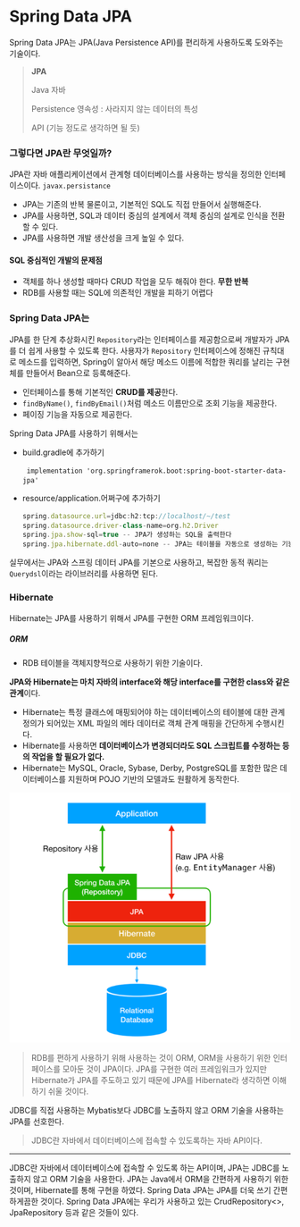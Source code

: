 # Spring Data JPA



Spring Data JPA는 JPA(Java Persistence API)를 편리하게 사용하도록 도와주는 기술이다.

> **JPA**
>
> Java  자바 
>
> Persistence 영속성 : 사라지지 않는 데이터의 특성
>
> API  (기능 정도로 생각하면 될 듯)



### 그렇다면 JPA란 무엇일까?

JPA란 자바 애플리케이션에서 관계형 데이터베이스를 사용하는 방식을 정의한 인터페이스이다. `javax.persistance`

+ JPA는 기존의 반복 물론이고, 기본적인 SQL도 직접 만들어서 실행해준다.
+ JPA를 사용하면, SQL과 데이터 중심의 설계에서 객체 중심의 설계로 인식을 전환할 수 있다.
+ JPA를 사용하면 개발 생산성을 크게 높일 수 있다.

#### SQL 중심적인 개발의 문제점

+ 객체를 하나 생성할 때마다 CRUD 작업을 모두 해줘야 한다. **무한 반복**
+ RDB를 사용할 때는 SQL에 의존적인 개발을 피하기 어렵다





### Spring Data JPA는 

JPA를 한 단계 추상화시킨 `Repository`라는 인터페이스를 제공함으로써 개발자가 JPA를 더 쉽게 사용할 수 있도록 한다. 사용자가 `Repository` 인터페이스에 정해진 규칙대로 메소드를 입력하면, Spring이 알아서 해당 메소드 이름에 적합한 쿼리를 날리는 구현체를 만들어서 Bean으로 등록해준다.



+ 인터페이스를 통해 기본적인 **CRUD를 제공**한다.
+ `findByName()`, `findByEmail()`처럼 메소드 이름만으로 조회 기능을 제공한다.
+ 페이징 기능을 자동으로 제공한다.



Spring Data JPA를 사용하기 위해서는 

+ build.gradle에 추가하기

  ` implementation 'org.springframerok.boot:spring-boot-starter-data-jpa'`

+ resource/application.어쩌구에 추가하기

  ```javascript
  spring.datasource.url=jdbc:h2:tcp://localhost/~/test
  spring.datasource.driver-class-name=org.h2.Driver
  spring.jpa.show-sql=true -- JPA가 생성하는 SQL을 출력한다
  spring.jpa.hibernate.ddl-auto=none -- JPA는 테이블을 자동으로 생성하는 기능을 제공하는데 `none`을 사용하면 해당 기능을 끈다
  ```

  

실무에서는 JPA와 스프링 데이터 JPA를 기본으로 사용하고, 복잡한 동적 쿼리는 `Querydsl`이라는 라이브러리를 사용하면 된다.





### Hibernate

Hibernate는 JPA를 사용하기 위해서 JPA를 구현한 ORM 프레임워크이다.  



##### ORM

+ RDB 테이블을 객체지향적으로 사용하기 위한 기술이다. 



**JPA와 Hibernate는 마치 자바의 interface와 해당 interface를 구현한 class와 같은 관계**이다.

+ Hibernate는 특정 클래스에 매핑되어야 하는 데이터베이스의 테이블에 대한 관계 정의가 되어있는 XML 파일의 메타 데이터로 객체 관계 매핑을 간단하게 수행시킨다.
+ Hibernate를 사용하면 **데이터베이스가 변경되더라도 SQL 스크립트를 수정하는 등의 작업을 할 필요가 없다.**
+ Hibernate는 MySQL, Oracle, Sybase, Derby, PostgreSQL를 포함한 많은 데이터베이스를 지원하며 POJO 기반의 모델과도 원활하게 동작한다.



![image info](springdatajpa.png)

> RDB를 편하게 사용하기 위해 사용하는 것이 ORM, ORM을 사용하기 위한 인터페이스를 모아둔 것이 JPA이다. JPA를 구현한 여러 프레임워크가 있지만 Hibernate가 JPA를 주도하고 있기 때문에 JPA를 Hibernate라 생각하면 이해하기 쉬울 것이다.



JDBC를 직접 사용하는 Mybatis보다 JDBC를 노출하지 않고 ORM 기술을 사용하는 JPA를 선호한다.

> JDBC란 자바에서 데이터베이스에 접속할 수 있도록하는 자바 API이다.



____



JDBC란 자바에서 데이터베이스에 접속할 수 있도록 하는 API이며, JPA는 JDBC를 노출하지 않고 ORM 기술을 사용한다. JPA는 Java에서 ORM을 간편하게 사용하기 위한 것이며, Hibernate를 통해 구현을 하였다. Spring Data JPA는 JPA를 더욱 쓰기 간편하게끔한 것이다. Spring Data JPA에는 우리가 사용하고 있는 CrudRepository<>, JpaRepository 등과 같은 것들이 있다.